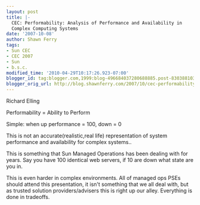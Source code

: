 ```yaml
---
layout: post
title: |-
  CEC: Performability: Analysis of Performance and Availability in
  Complex Computing Systems
date: '2007-10-08'
author: Shawn Ferry
tags:
- Sun CEC
- CEC 2007
- Sun
- b.s.c.
modified_time: '2010-04-29T10:17:26.923-07:00'
blogger_id: tag:blogger.com,1999:blog-496684037280688885.post-8303881036147672163
blogger_orig_url: http://blog.shawnferry.com/2007/10/cec-performability-analysis-of.html
---
```


Richard Elling

Performability = Ability to Perform  

Simple: when up performance = 100, down = 0

This is not an accurate(realistic,real life) representation of system
performance and availability for complex systems..

This is something that Sun Managed Operations has been dealing with for years.
Say you have 100 identical web servers, if 10 are down what state are you in.

This is even harder in complex environments. All of managed ops PSEs should
attend this presentation, it isn't something that we all deal with, but as
trusted solution providers/advisers this is right up our alley. Everything is
done in tradeoffs.

